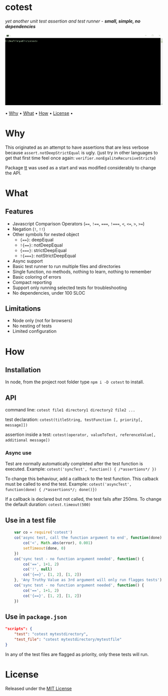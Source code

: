 <!-- markdownlint-disable MD004 MD007 MD010 MD041 MD022 MD024 MD032 -->
# cotest

*yet another unit test assertion and test runner* -
***small, simple, no dependencies***

![ScreenCap](./cotest.gif)

• [Why](#why) • [What](#what) • [How](#how) • [License](#license) •

# Why

This originated as an attempt to have assertions that are less verbose because `assert.notDeepStrictEqual` is ugly.
(just try in other languages to get that first time feel once again: `verifier.nonEgaliteRecursiveStricte`)

Package [tt](https://www.npmjs.com/package/tt) was used as a start and was modified considerably to change the API.

# What

## Features

* Javascript Comparison Operators (`==`, `!==`, `===`, `!===`, `<`, `<=`, `>`, `>=`)
* Negation (`!`, `!!`)
* Other symbols for nested object
	* `{==}`: deepEqual
	* `!{==}`: notDeepEqual
	* `{===}`: strictDeepEqual
	* `!{===}`: notStrictDeepEqual
* Async support
* Basic test runner to run multiple files and directories
* Single function, no methods, nothing to learn, nothing to remember
* Basic coloring of errors
* Compact reporting
* Support only running selected tests for troubleshooting
* No dependencies, under 100 SLOC

## Limitations

* Node only (not for browsers)
* No nesting of tests
* Limited configuration

# How

## Installation

In node, from the project root folder type `npm i -D cotest` to install.

## API

command line: `cotest file1 directory1 directory2 file2 ...`

test declaration: `cotest(titleString, testFunction [, priority[, message]])`

assertion inside a test: `cotest(operator, valueToTest, referenceValue[, additional message])`

### Async use

Test are normally automatically completed after the test function is executed.
Example: `cotest('syncTest', function() { /*assertions*/ })`

To change this behaviour, add a callback to the test function. This calback must be called to end the test.
Example: `cotest('asyncTest', function(done) { /*assertions*/; done()})`

If a callback is declared but not called, the test fails after 250ms.
To change the default duration: `cotest.timeout(500)`

## Use in a test file

```javascript
	var co = require('cotest')
	co('async test, call the function argument to end', function(done) {
		co('<', Math.abs(error), 0.001)
		setTimeout(done, 0)
	})
	co('sync test - no function argument needed', function() {
		co('==', 1+1, 2)
		co('!', null)
		co('{==}', [1, 2], [1, 2])
	}, 'Any Truthy Value as 3rd argument will only run flagges tests')
	co('sync test - no function argument needed', function() {
		co('==', 1+1, 2)
		co('{==}', [1, 2], [1, 2])
	})
```

## Use in `package.json`

```json
"scripts": {
	"test": "cotest mytestdirectory",
	"test_file": "cotest mytestdirectory/mytestfile"
}
```

In any of the test files are flagged as priority, only these tests will run.

# License

Released under the [MIT License](http://www.opensource.org/licenses/MIT)
